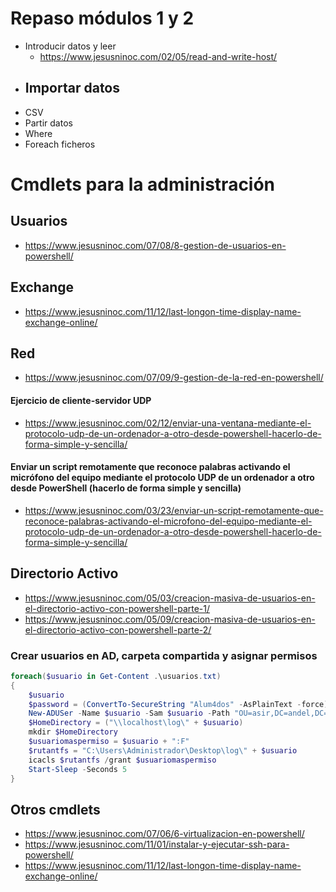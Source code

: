 # Repaso módulos 1 y 2
- Introducir datos y leer
    - https://www.jesusninoc.com/02/05/read-and-write-host/ 
- Importar datos
    -  
- CSV
- Partir datos
- Where
- Foreach ficheros

# Cmdlets para la administración

## Usuarios
* https://www.jesusninoc.com/07/08/8-gestion-de-usuarios-en-powershell/

## Exchange
* https://www.jesusninoc.com/11/12/last-longon-time-display-name-exchange-online/

## Red
* https://www.jesusninoc.com/07/09/9-gestion-de-la-red-en-powershell/

#### Ejercicio de cliente-servidor UDP
* https://www.jesusninoc.com/02/12/enviar-una-ventana-mediante-el-protocolo-udp-de-un-ordenador-a-otro-desde-powershell-hacerlo-de-forma-simple-y-sencilla/

#### Enviar un script remotamente que reconoce palabras activando el micrófono del equipo mediante el protocolo UDP de un ordenador a otro desde PowerShell (hacerlo de forma simple y sencilla)
* https://www.jesusninoc.com/03/23/enviar-un-script-remotamente-que-reconoce-palabras-activando-el-microfono-del-equipo-mediante-el-protocolo-udp-de-un-ordenador-a-otro-desde-powershell-hacerlo-de-forma-simple-y-sencilla/

## Directorio Activo
* https://www.jesusninoc.com/05/03/creacion-masiva-de-usuarios-en-el-directorio-activo-con-powershell-parte-1/
* https://www.jesusninoc.com/05/09/creacion-masiva-de-usuarios-en-el-directorio-activo-con-powershell-parte-2/

### Crear usuarios en AD, carpeta compartida y asignar permisos
```PowerShell
foreach($usuario in Get-Content .\usuarios.txt)
{
    $usuario
    $password = (ConvertTo-SecureString "Alum4dos" -AsPlainText -force)
    New-ADUSer -Name $usuario -Sam $usuario -Path "OU=asir,DC=andel,DC=local" -AccountPassword $password -Enable $true
    $HomeDirectory = ("\\localhost\log\" + $usuario)
    mkdir $HomeDirectory
    $usuariomaspermiso = $usuario + ":F"
    $rutantfs = "C:\Users\Administrador\Desktop\log\" + $usuario
    icacls $rutantfs /grant $usuariomaspermiso
    Start-Sleep -Seconds 5
}
```

## Otros cmdlets
* https://www.jesusninoc.com/07/06/6-virtualizacion-en-powershell/
* https://www.jesusninoc.com/11/01/instalar-y-ejecutar-ssh-para-powershell/
* https://www.jesusninoc.com/11/12/last-longon-time-display-name-exchange-online/
